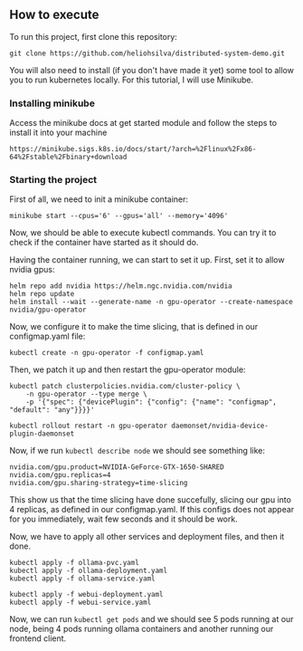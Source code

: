 ## How to execute

To run this project, first clone this repository:

```
git clone https://github.com/heliohsilva/distributed-system-demo.git
```

You will also need to install (if you don't have made it yet) some tool to allow you to run
kubernetes locally. For this tutorial, I will use Minikube.

### Installing minikube

Access the minikube docs at get started module and follow the steps to install it into your machine


```
https://minikube.sigs.k8s.io/docs/start/?arch=%2Flinux%2Fx86-64%2Fstable%2Fbinary+download
```

### Starting the project

First of all, we need to init a minikube container:

```
minikube start --cpus='6' --gpus='all' --memory='4096'
```

Now, we should be able to execute kubectl commands. You can try it to check if the container have started as
it should do.

Having the container running, we can start to set it up. First, set it to allow nvidia gpus:

```
helm repo add nvidia https://helm.ngc.nvidia.com/nvidia
helm repo update
helm install --wait --generate-name -n gpu-operator --create-namespace nvidia/gpu-operator

```

Now, we configure it to make the time slicing, that is defined in our configmap.yaml file:

```
kubectl create -n gpu-operator -f configmap.yaml
```

Then, we patch it up and then restart the gpu-operator module:

```
kubectl patch clusterpolicies.nvidia.com/cluster-policy \
    -n gpu-operator --type merge \
    -p '{"spec": {"devicePlugin": {"config": {"name": "configmap", "default": "any"}}}}'

kubectl rollout restart -n gpu-operator daemonset/nvidia-device-plugin-daemonset
```

Now, if we run `kubectl describe node` we should see something like:

```
nvidia.com/gpu.product=NVIDIA-GeForce-GTX-1650-SHARED
nvidia.com/gpu.replicas=4
nvidia.com/gpu.sharing-strategy=time-slicing

```

This show us that the time slicing have done succefully, slicing our gpu into 4 replicas, as defined in our configmap.yaml. If this configs does not appear for you immediately, wait few seconds and it should be work.

Now, we have to apply all other services and deployment files, and then it done.
```
kubectl apply -f ollama-pvc.yaml
kubectl apply -f ollama-deployment.yaml
kubectl apply -f ollama-service.yaml

kubectl apply -f webui-deployment.yaml
kubectl apply -f webui-service.yaml

```

Now, we can run `kubectl get pods` and we should see 5 pods running at our node, being 4 pods running ollama containers and another running our frontend client.
